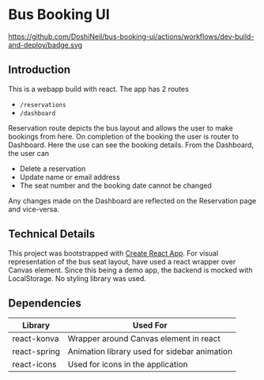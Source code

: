 # Bus Booking UI

https://github.com/DoshiNeil/bus-booking-ui/actions/workflows/dev-build-and-deploy/badge.svg

## Introduction

This is a webapp build with react. The app has 2 routes

- `/reservations`
- `/dashboard`

Reservation route depicts the bus layout and allows the user to make bookings from here.
On completion of the booking the user is router to Dashboard. Here the use can see the booking details.
From the Dashboard, the user can

- Delete a reservation
- Update name or email address
- The seat number and the booking date cannot be changed

Any changes made on the Dashboard are reflected on the Reservation page and vice-versa.

## Technical Details

This project was bootstrapped with [Create React App](https://github.com/facebook/create-react-app).
For visual representation of the bus seat layout, have used a react wrapper over Canvas element.
Since this being a demo app, the backend is mocked with LocalStorage. No styling library was used.

## Dependencies

| Library      | Used For                                     |
| ------------ | -------------------------------------------- |
| react-konva  | Wrapper around Canvas element in react       |
| react-spring | Animation library used for sidebar animation |
| react-icons  | Used for icons in the application            |
